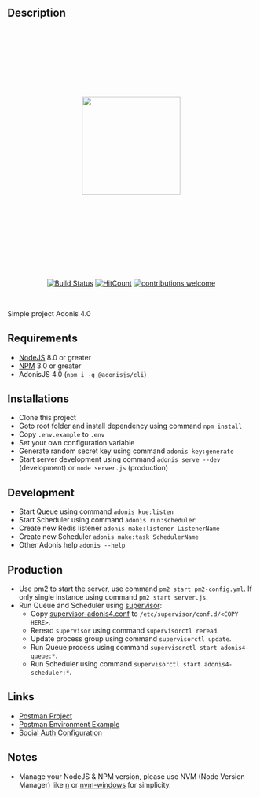 ## Description
<div align="center">
    <a href="https://travis-ci.org/">
        <img src="http://res.cloudinary.com/adonisjs/image/upload/q_100/v1497112678/adonis-purple_pzkmzt.svg" width="200px" align="center" hspace="30px" vspace="140px">
    </a>
</div>
<br />

<div align="center">

[![Build Status](https://travis-ci.org/ahmadarif/adonis4.svg?branch=master)](https://travis-ci.org/ahmadarif/adonis4)
[![HitCount](http://hits.dwyl.io/ahmadarif/adonis4.svg)](http://hits.dwyl.io/ahmadarif/adonis4)
[![contributions welcome](https://img.shields.io/badge/contributions-welcome-brightgreen.svg?style=flat)](https://github.com/ahmadarif/adonis4/issues)

</div>
<br />

Simple project Adonis 4.0

## Requirements
- [NodeJS](https://nodejs.org/) 8.0 or greater
- [NPM](https://www.npmjs.com/) 3.0 or greater
- AdonisJS 4.0 (`npm i -g @adonisjs/cli`)

## Installations
- Clone this project
- Goto root folder and install dependency using command `npm install`
- Copy `.env.example` to `.env`
- Set your own configuration variable
- Generate random secret key using command `adonis key:generate`
- Start server development using command `adonis serve --dev` (development) or `node server.js` (production)

## Development
- Start Queue using command `adonis kue:listen`
- Start Scheduler using command `adonis run:scheduler`
- Create new Redis listener `adonis make:listener ListenerName`
- Create new Scheduler `adonis make:task SchedulerName`
- Other Adonis help `adonis --help`

## Production
- Use pm2 to start the server, use command `pm2 start pm2-config.yml`. If only single instance using command `pm2 start server.js`.
- Run Queue and Scheduler using [supervisor](http://supervisord.org/):
    - Copy [supervisor-adonis4.conf](supervisor-adonis4.conf) to `/etc/supervisor/conf.d/<COPY HERE>`.
    - Reread `supervisor` using command `supervisorctl reread`.
    - Update process group using command `supervisorctl update`.
    - Run Queue process using command `supervisorctl start adonis4-queue:*`.
    - Run Scheduler using command `supervisorctl start adonis4-scheduler:*`.

## Links
- [Postman Project](https://www.getpostman.com/collections/70ec70ac2fd041098439)
- [Postman Environment Example](Adonis4.postman_environment.json)
- [Social Auth Configuration](SocialAuthConfig.md)

## Notes
- Manage your NodeJS & NPM version, please use NVM (Node Version Manager) like [n](https://github.com/tj/n) or [nvm-windows](https://github.com/coreybutler/nvm-windows) for simplicity.